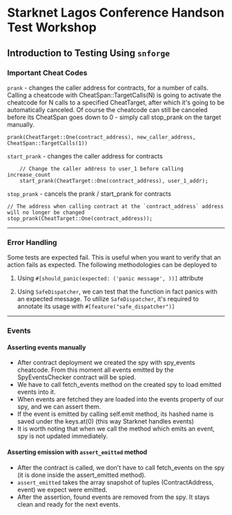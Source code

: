 # Starknet Lagos Conference Handson Test Workshop

## Introduction to Testing Using `snforge`

### Important Cheat Codes
`prank` - changes the caller address for contracts, for a number of calls. Calling a cheatcode with CheatSpan::TargetCalls(N) is going to activate the cheatcode for N calls to a specified CheatTarget, after which it's going to be automatically canceled. Of course the cheatcode can still be canceled before its CheatSpan goes down to 0 - simply call stop_prank on the target manually.
``` =shell
prank(CheatTarget::One(contract_address), new_caller_address, CheatSpan::TargetCalls(1))
```

`start_prank` - changes the caller address for contracts
``` =shell
    // Change the caller address to user_1 before calling increase_count
    start_prank(CheatTarget::One(contract_address), user_1_addr);
```

`stop_prank` - cancels the prank / start_prank for contracts
``` =shell
// The address when calling contract at the `contract_address` address will no longer be changed
stop_prank(CheatTarget::One(contract_address));
```


---
### Error Handling 
Some tests are expected fail. This is useful when you want to verify that an action fails as expected. The following methodologies can be deployed to 
1. Using `#[should_panic(expected: ('panic message', ))]` attribute

2. Using `SafeDispatcher`, we can test that the function in fact panics with an expected message.
To utilize `SafeDispatcher`, it's required to annotate its usage with `#[feature("safe_dispatcher")]`
---

### Events
#### Asserting events manually
- After contract deployment we created the spy with spy_events cheatcode. From this moment all events emitted by the SpyEventsChecker contract will be spied.
- We have to call fetch_events method on the created spy to load emitted events into it.
- When events are fetched they are loaded into the events property of our spy, and we can assert them.
- If the event is emitted by calling self.emit method, its hashed name is saved under the keys.at(0) (this way Starknet handles events)
- It is worth noting that when we call the method which emits an event, spy is not updated immediately.



#### Asserting emission with `assert_emitted` method
- After the contract is called, we don't have to call fetch_events on the spy (it is done inside the assert_emitted method).
- `assert_emitted` takes the array snapshot of tuples (ContractAddress, event) we expect were emitted.
- After the assertion, found events are removed from the spy. It stays clean and ready for the next events.


